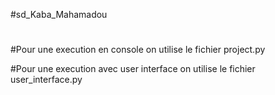 #sd_Kaba_Mahamadou
#
#Pour une execution en console on utilise le fichier project.py

#Pour une execution avec user interface on utilise le fichier user_interface.py
